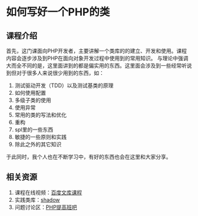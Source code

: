 如何写好一个PHP的类
======

## 课程介绍

首先，这门课面向PHP开发者，主要讲解一个类库的的建立、开发和使用。课程内容会逐步涉及到PHP在面向对象开发过程中使用到的常用知识。
与理论中强调大而全不同的是，这里面讲到的都是偏实用的东西。这里面会涉及到一些经常听说到但对于很多人来说很少用到的东西，如：

1. 测试驱动开发（TDD）以及测试基类的原理
2. 如何使用配置
3. 多级子类的使用
4. 使用异常
5. 常用的类的写法和优化
6. 重构
7. spl里的一些东西
8. 敏捷的一些原则和实践
9. 除此之外的其它知识

于此同时，我个人也在不断学习中，有好的东西也会在这里和大家分享。

## 相关资源

1. 课程在线视频：[百度文库课程](http://wenku.baidu.com/course/view/7cea0975f46527d3240ce003)
2. 实践类库：[shadow](https://github.com/monkee/shadow)
3. 问题讨论区：[PHP提高班吧](http://tieba.baidu.com/f?kw=php%CC%E1%B8%DF%B0%E0)